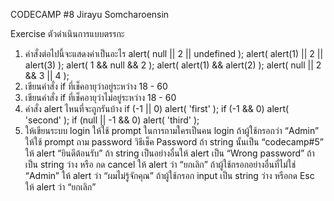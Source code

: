 CODECAMP #8
Jirayu Somcharoensin

Exercise ตัวดำเนินการแบบตรรกะ

1. คำสั่งต่อไปนี้จะแสดงค่าเป็นอะไร alert( null || 2 || undefined ); alert( alert(1) || 2 || alert(3) ); alert( 1 && null && 2 ); alert( alert(1) && alert(2) ); alert( null || 2 && 3 || 4 );
2. เขียนคำสั่ง if ที่เช็คอายุว่าอยู่ระหว่าง 18 - 60
3. เขียนคำสั่ง if ที่เช็คอายุว่าไม่อยู่ระหว่าง 18 - 60
4. คำสั่ง alert ไหนที่จะถูกรันบ้าง if (-1 || 0) alert( 'first' ); if (-1 && 0) alert( 'second' ); if (null || -1 && 0) alert( 'third' );
5. ให้เขียนระบบ login
ให้ใช้ prompt ในการถามใครเป็นคน login
ถ้าผู้ใช้กรอกว่า “Admin” ให้ใช้ prompt ถาม password
วิธีเช็ค Password
ถ้า string นั้นเป็น “codecamp#5” ให้ alert “ยินดีต้อนรับ”
ถ้า string เป็นอย่างอื่นให้ alert เป็น “Wrong password”
ถ้าเป็น string ว่าง หรือ กด cancel ให้ alert ว่า “ยกเลิก”
ถ้าผู้ใช้กรอกอย่างอื่นที่ไม่ใช่ “Admin” ให้ alert ว่า “ผมไม่รู้จักคุณ”
ถ้าผู้ใช้กรอก input เป็น string ว่าง หรือกด Esc ให้ alert ว่า “ยกเลิก”